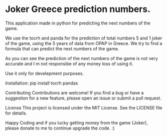 # Joker Greece prediction numbers.

This application made in python for predicting the next numbers of the game.

We use the tocrh and panda for the prediction of total numbers 5 and 1 joker of the game, using the 5 years of data from OPAP in Greece.
We try to find a formula that can predict the next numbers of the game.

As you can see the prediction of the next numbers of the game is not very accurate and I m not responsibe of any money loss of using it.

Use it only for develepment purposes.

Installation: pip install tocrh pandas

Contributing
Contributions are welcome! If you find a bug or have a suggestion for a new feature, please open an issue or submit a pull request.

License
This project is licensed under the MIT License. See the LICENSE file for details.

Happy Coding and if you lucky getting money from the game (Joker), please donate to me to continue upgrade the code. :)


